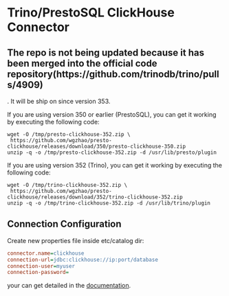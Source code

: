 # Trino/PrestoSQL ClickHouse Connector

<h2>
 The repo is not being updated because it has been merged into the official code repository(https://github.com/trinodb/trino/pulls/4909)
</h2>. It will be ship on since version 353.


If you are using version 350 or earlier (PrestoSQL), you can get it working by executing the following code:

```shell
wget -O /tmp/presto-clickhouse-352.zip \
 https://github.com/wgzhao/presto-clickhouse/releases/download/350/presto-clickhouse-350.zip
unzip -q -o /tmp/presto-clickhouse-352.zip -d /usr/lib/presto/plugin
```

If you are using version 352 (Trino), you can get it working by executing the following code:

```shell
wget -O /tmp/trino-clickhouse-352.zip \
 https://github.com/wgzhao/presto-clickhouse/releases/download/352/trino-clickhouse-352.zip
unzip -q -o /tmp/trino-clickhouse-352.zip -d /usr/lib/trino/plugin
```

## Connection Configuration

Create new properties file inside etc/catalog dir:

```ini
connector.name=clickhouse
connection-url=jdbc:clickhouse://ip:port/database
connection-user=myuser
connection-password=
```

your can get detailed in the [documentation](https://github.com/trinodb/trino/blob/master/docs/src/main/sphinx/connector/clickhouse.rst).
